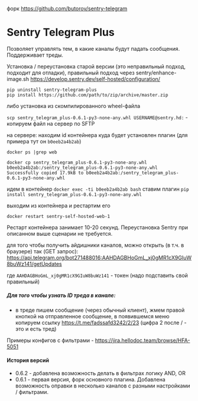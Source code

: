 форк https://github.com/butorov/sentry-telegram

# Sentry Telegram Plus

Позволяет управлять тем, в какие каналы будут падать сообщения. Поддерживает треды.

Установка / переустановка старой версии (это неправильный подход, подходит для отладки), правильный подход через sentry/enhance-image.sh https://develop.sentry.dev/self-hosted/configuration/

```
pip uninstall sentry-telegram-plus
pip install https://github.com/path/to/zip/archive/master.zip   
```

либо установка из скомпилированного wheel-файла

`scp sentry_telegram_plus-0.6.1-py3-none-any.whl USERNAME@sentry.hd:` - копируем файл на сервер по SFTP

на сервере:
находим id контейнера куда будет установлен плагин (для примера тут он `b0eeb2a4b2ab`)

`docker ps |grep web`
 

```
docker cp sentry_telegram_plus-0.6.1-py3-none-any.whl b0eeb2a4b2ab:/sentry_telegram_plus-0.6.1-py3-none-any.whl
Successfully copied 17.9kB to b0eeb2a4b2ab:/sentry_telegram_plus-0.6.1-py3-none-any.whl
```

идем в контейнер `docker exec -ti b0eeb2a4b2ab bash`
ставим плагин `pip install sentry_telegram_plus-0.6.1-py3-none-any.whl`

выходим из контейнера и рестартим его 

`docker restart sentry-self-hosted-web-1` 

Рестарт контейнера занимает 10-20 секунд. Переустановка Sentry при описанном выше сценарии не требуется.

для того чтобы получить айдишники каналов, можно открыть (в т.ч. в браузере) так (GET запрос):
https://api.telegram.org/bot271488016:AAHDAGBHoGmL_xj0gMR1cX9GIuW8buWz141/getUpdates

где `AAHDAGBHoGmL_xj0gMR1cX9GIuW8buWz141` - токен (надо подставить свой правильный)

##### Для того чтобы узнать ID треда в канале:

* в треде пишем сообщение (через обычный клиент), жмем правой кнопкой на отправленное сообщение, в появившемся меню копируем ссылку https://t.me/fadssafd3242/2/23 (цифра 2 после / - это и есть тред)

Примеры конфигов с фильтрами - https://jira.hellodoc.team/browse/HFA-5051

#### История версий
* 0.6.2 - добавлена возможность делать в фильтрах логику AND, OR
* 0.6.1 - первая версия, форк основного плагина. Добавлена возможность оправки в несколько каналов с разными настройками / фильтрами.
